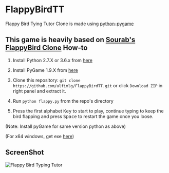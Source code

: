 FlappyBirdTT 
===============

Flappy Bird Tying Tutor Clone is made using [python-pygame][1]

This game is heavily based on [Sourab's FlappyBird Clone][2]
How-to
------

1. Install Python 2.7.X or 3.6.x from [here](https://www.python.org/download/releases/)

2. Install PyGame 1.9.X from [here](http://www.pygame.org/download.shtml)

3. Clone this repository: `git clone https://github.com/ulfimlg/FlappyBirdTT.git` or click `Download ZIP` in right panel and extract it.

4. Run `python flappy.py` from the repo's directory

5. Press the first alphabet <kbd>Key</kbd> to start to play, continue typing to keep the bird flapping and press <kbd>Space</kbd> to restart the game once you loose.

  (Note: Install pyGame for same version python as above)

  (For x64 windows, get exe [here](http://www.lfd.uci.edu/~gohlke/pythonlibs/#pygame))

ScreenShot
----------

![Flappy Bird Typing Tutor](screenshot1.png)

[1]: http://www.pygame.org
[2]: https://github.com/sourabhv/FlapPyBird
